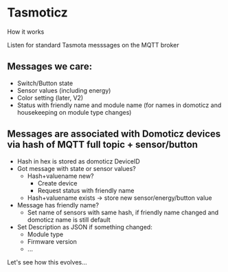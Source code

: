 # Tasmoticz

How it works

Listen for standard Tasmota messsages on the MQTT broker

## Messages we care:
* Switch/Button state
* Sensor values (including energy)
* Color setting (later, V2)
* Status with friendly name and module name (for names in domoticz and housekeeping on module type changes)

## Messages are associated with Domoticz devices via hash of MQTT full topic + sensor/button
* Hash in hex is stored as domoticz DeviceID
* Got message with state or sensor values?
    * Hash+valuename new?
        * Create device
        * Request status with friendly name
    * Hash+valuename exists -> store new sensor/energy/button value
* Message has friendly name?
    * Set name of sensors with same hash, if friendly name changed and domoticz name is still default
* Set Description as JSON if something changed:
    * Module type
    * Firmware version
    * ...
    
Let's see how this evolves...

